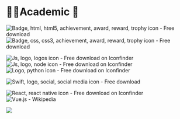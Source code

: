 # 👨‍💻Academic 🚀

![Badge, html, html5, achievement, award, reward, trophy icon - Free download](https://cdn1.iconfinder.com/data/icons/logotypes/32/badge-html-5-52.png)![Badge, css, css3, achievement, award, reward, trophy icon - Free download](https://cdn1.iconfinder.com/data/icons/logotypes/32/badge-css-3-52.png)

![Js, logo, logos icon - Free download on Iconfinder](https://cdn4.iconfinder.com/data/icons/logos-and-brands/512/187_Js_logo_logos-52.png)![Js, logo, node icon - Free download on Iconfinder](https://cdn4.iconfinder.com/data/icons/logos-and-brands/512/233_Node_Js_logo-52.png)![Logo, python icon - Free download on Iconfinder](https://cdn4.iconfinder.com/data/icons/logos-and-brands/512/267_Python_logo-52.png)

![Swift, logo, social, social media icon - Free download](https://cdn4.iconfinder.com/data/icons/social-media-logos-6/512/23-swift-52.png)	

![React, react native icon - Free download on Iconfinder](https://cdn0.iconfinder.com/data/icons/logos-brands-in-colors/128/react_color-52.png)		![Vue.js - Wikipedia](https://upload.wikimedia.org/wikipedia/commons/thumb/9/95/Vue.js_Logo_2.svg/60px-Vue.js_Logo_2.svg.png)	

![](https://cdn4.iconfinder.com/data/icons/logos-and-brands/512/97_Docker_logo_logos-52.png)	
